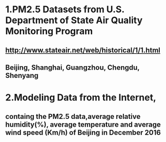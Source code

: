 # 1.PM2.5 Datasets from U.S. Department of State Air Quality Monitoring Program
## http://www.stateair.net/web/historical/1/1.html
## Beijing, Shanghai, Guangzhou, Chengdu,  Shenyang

# 2.Modeling Data from the Internet, 
## containg the PM2.5 data,average relative humidity(%), average temperature and average wind speed (Km/h) of Beijing in December 2016
